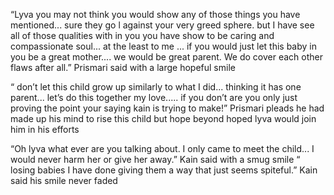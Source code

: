 “Lyva you may not think you would show any of those things you have mentioned... sure they go l against your very greed  sphere. but I have see all of those qualities with in you you have show to be caring and compassionate soul... at the least to me ... if you would just let this baby in you be a great mother.... we would be great parent. We do cover each other flaws after all.” Prismari said with a large hopeful smile 

“ don’t let this child grow up similarly to what I did... thinking it has one parent... let’s do this together my love..... if you don’t are you only just proving the point your saying kain is trying to make!” Prismari pleads he had made up his mind to rise this child but hope beyond hoped lyva would join him in his efforts

“Oh lyva what ever are you talking about. I only came to meet the child... I would never harm her or give her away.” Kain said with a smug smile “ losing babies I have done  giving them a way that just seems spiteful.” Kain said his smile never faded